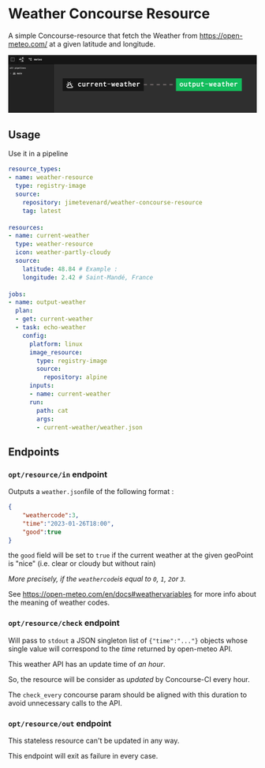 # Weather Concourse Resource

A simple Concourse-resource that fetch the Weather from <https://open-meteo.com/> at a given latitude and longitude.

![Meteo pipeline](screenshot.png)

## Usage

Use it in a pipeline

````yaml
resource_types:
- name: weather-resource
  type: registry-image
  source:
    repository: jimetevenard/weather-concourse-resource
    tag: latest

resources:
- name: current-weather
  type: weather-resource
  icon: weather-partly-cloudy
  source:
    latitude: 48.84 # Example :
    longitude: 2.42 # Saint-Mandé, France

jobs:
- name: output-weather
  plan:
  - get: current-weather
  - task: echo-weather
    config:
      platform: linux
      image_resource:
        type: registry-image
        source:
          repository: alpine
      inputs:
      - name: current-weather
      run:
        path: cat
        args: 
        - current-weather/weather.json
````

## Endpoints

### `opt/resource/in` endpoint

Outputs a `weather.json`file of the following format :

````json
{
    "weathercode":3,
    "time":"2023-01-26T18:00",
    "good":true
}
````

the `good` field will be set to `true` if the current weather at the
given geoPoint is "nice" (i.e. clear or cloudy but without rain)

_More precisely, if the `weathercode`is equal to `0`, `1`, `2`or `3`._

See <https://open-meteo.com/en/docs#weathervariables> for more info
about the meaning of weather codes.

### `opt/resource/check` endpoint

Will pass to `stdout` a JSON singleton list of `{"time":"..."}` objects
whose single value will correspond to the _time_ returned by open-meteo API.

This weather API has an update time of *an hour*.

So, the resource will be consider as _updated_ by Concourse-CI every hour.

The `check_every` concourse param should be aligned with this
duration to avoid unnecessary calls to the API.

### `opt/resource/out` endpoint

This stateless resource can't be updated in any way.

This endpoint will exit as failure in every case.
